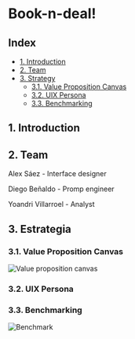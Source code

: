 # Book-n-deal!

## Index

- [1. Introduction](#1-introducción)
- [2. Team](#2-equipo--roles)
- [3. Strategy](#3-estrategia)
  - [3.1. Value Proposition Canvas](#31-canvas-de-propuesta-de-valor)
  - [3.2. UIX Persona](#32-personas-ux)
  - [3.3. Benchmarking](#33-benchmarking)


## 1. Introduction

## 2. Team

Alex Sáez - Interface designer

Diego Beñaldo - Promp engineer

Yoandri Villarroel - Analyst

## 3. Estrategia
### 3.1. Value Proposition Canvas
![Value proposition canvas](https://github.com/user-attachments/assets/3e7315c0-5477-4487-bae0-8357b61a6eb5)

### 3.2. UIX Persona

### 3.3. Benchmarking
![Benchmark](https://github.com/user-attachments/assets/22d3848d-5a81-4a6a-a3f1-291e67fefaff)
